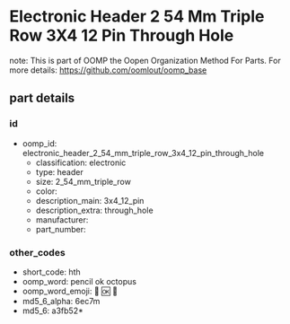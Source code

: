 # Electronic Header 2 54 Mm Triple Row 3X4 12 Pin Through Hole  

note: This is part of OOMP the Oopen Organization Method For Parts. For more details: https://github.com/oomlout/oomp_base

##  part details





### id
* oomp_id: electronic_header_2_54_mm_triple_row_3x4_12_pin_through_hole
  * classification: electronic
  * type: header
  * size: 2_54_mm_triple_row
  * color: 
  * description_main: 3x4_12_pin
  * description_extra: through_hole
  * manufacturer: 
  * part_number: 

### other_codes
* short_code: hth
* oomp_word: pencil ok octopus
* oomp_word_emoji: :pencil: :ok: :octopus:
* md5_6_alpha: 6ec7m
* md5_6: a3fb52* 